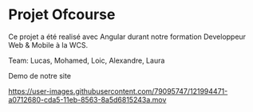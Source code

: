 # Projet Ofcourse

Ce projet a été realisé avec Angular durant notre formation Developpeur Web & Mobile à la WCS.

Team: Lucas, Mohamed, Loic, Alexandre, Laura

Demo de notre site 

https://user-images.githubusercontent.com/79095747/121994471-a0712680-cda5-11eb-8563-8a5d6815243a.mov


